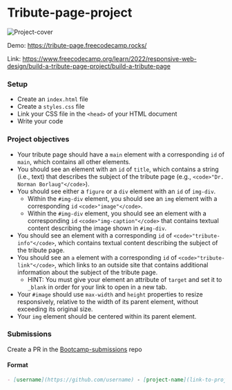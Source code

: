 # Tribute-page-project

![Project-cover](https://github.com/codeskills-dev/bootcamp-starter/assets/67395687/295ee44b-7f49-4ef3-bcdc-ebc789c8684a)

Demo: https://tribute-page.freecodecamp.rocks/

Link: https://www.freecodecamp.org/learn/2022/responsive-web-design/build-a-tribute-page-project/build-a-tribute-page

### Setup

- Create an `index.html` file
- Create a `styles.css` file
- Link your CSS file in the `<head>` of your HTML document
- Write your code

### Project objectives

- Your tribute page should have a `main` element with a corresponding `id` of `main`, which contains all other elements.
- You should see an element with an `id` of `title`, which contains a string (i.e., text) that describes the subject of the tribute page (e.g., `<code>"Dr. Norman Borlaug"</code>`).
- You should see either a `figure` or a `div` element with an `id` of `img-div`.
  - Within the `#img-div` element, you should see an `img` element with a corresponding `id` `<code>"image"</code>`.
  - Within the `#img-div` element, you should see an element with a corresponding `id` `<code>"img-caption"</code>` that contains textual content describing the image shown in `#img-div`.
- You should see an element with a corresponding `id` of `<code>"tribute-info"</code>`, which contains textual content describing the subject of the tribute page.
- You should see an `a` element with a corresponding `id` of `<code>"tribute-link"</code>`, which links to an outside site that contains additional information about the subject of the tribute page.
  - HINT: You must give your element an attribute of `target` and set it to `_blank` in order for your link to open in a new tab.
- Your `#image` should use `max-width` and `height` properties to resize responsively, relative to the width of its parent element, without exceeding its original size.
- Your `img` element should be centered within its parent element.

### Submissions

Create a PR in the [Bootcamp-submissions](https://github.com/codeskills-dev/bootcamp-submissions) repo

#### Format

```md
- [username](https://github.com/username) - [project-name](link-to-project-branch)
```
